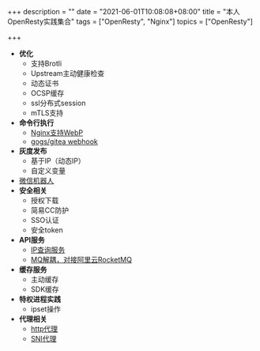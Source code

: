+++
description = ""
date = "2021-06-01T10:08:08+08:00"
title = "本人OpenResty实践集合"
tags = ["OpenResty", "Nginx"]
topics = ["OpenResty"]

+++

- **优化**
    - 支持Brotli
    - Upstream主动健康检查
    - 动态证书
    - OCSP缓存
    - ssl分布式session
    - mTLS支持
- **命令行执行**
    - [Nginx支持WebP](/post/nginx-support-webp/)
    - [gogs/gitea webhook](/post/gitea-webhook/)
- **灰度发布**
    - 基于IP（动态IP）
    - 自定义变量
- [微信机器人](/post/nginx-wechat-ops/)
- **安全相关**
    - 授权下载
    - 简易CC防护
    - SSO认证
    - 安全token
- **API服务**
    - [IP查询服务](/post/nginx-ipip-service/)
    - [MQ解耦，对接阿里云RocketMQ](/post/nginx-use-mq/)
- **缓存服务**
    - 主动缓存
    - SDK缓存
- **特权进程实践**
    - ipset操作
- **代理相关**
    - [http代理](/post/dynamic-http-proxy/)
    - [SNI代理](/post/nginx-sniproxy/)
